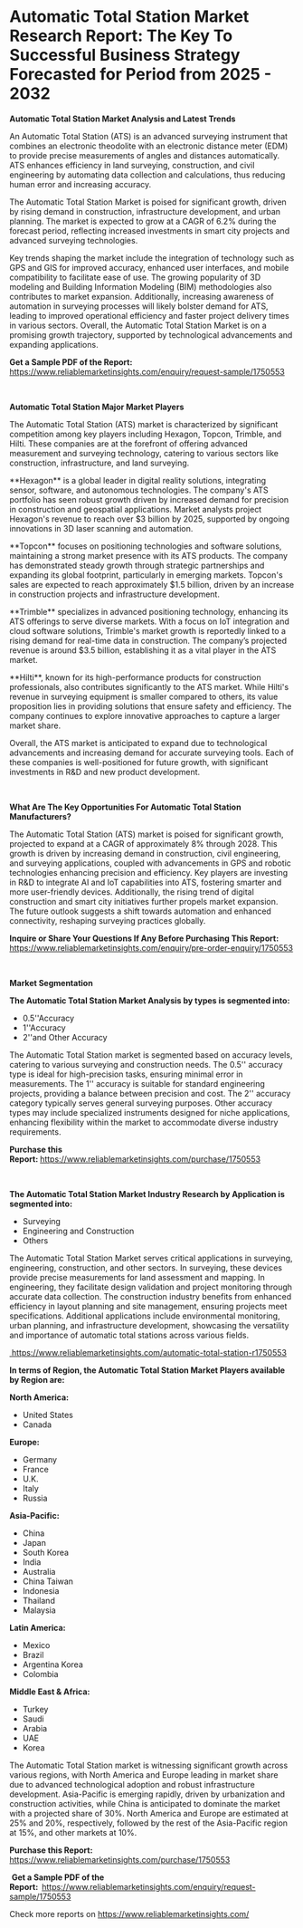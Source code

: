 <p><h1>Automatic Total Station Market Research Report: The Key To Successful Business Strategy Forecasted for Period from 2025 - 2032</h1></p><p><strong>Automatic Total Station Market Analysis and Latest Trends</strong></p>
<p><p>An Automatic Total Station (ATS) is an advanced surveying instrument that combines an electronic theodolite with an electronic distance meter (EDM) to provide precise measurements of angles and distances automatically. ATS enhances efficiency in land surveying, construction, and civil engineering by automating data collection and calculations, thus reducing human error and increasing accuracy.</p><p>The Automatic Total Station Market is poised for significant growth, driven by rising demand in construction, infrastructure development, and urban planning. The market is expected to grow at a CAGR of 6.2% during the forecast period, reflecting increased investments in smart city projects and advanced surveying technologies. </p><p>Key trends shaping the market include the integration of technology such as GPS and GIS for improved accuracy, enhanced user interfaces, and mobile compatibility to facilitate ease of use. The growing popularity of 3D modeling and Building Information Modeling (BIM) methodologies also contributes to market expansion. Additionally, increasing awareness of automation in surveying processes will likely bolster demand for ATS, leading to improved operational efficiency and faster project delivery times in various sectors. Overall, the Automatic Total Station Market is on a promising growth trajectory, supported by technological advancements and expanding applications.</p></p>
<p><strong>Get a Sample PDF of the Report:&nbsp;</strong> <a href="https://www.reliablemarketinsights.com/enquiry/request-sample/1750553?utm_campaign=2281&utm_medium=2&utm_source=Github&utm_content=ia&utm_term=19022025&utm_id=automatic-total-station">https://www.reliablemarketinsights.com/enquiry/request-sample/1750553</a></p>
<p>&nbsp;</p>
<p><strong>Automatic Total Station Major Market Players</strong></p>
<p><p>The Automatic Total Station (ATS) market is characterized by significant competition among key players including Hexagon, Topcon, Trimble, and Hilti. These companies are at the forefront of offering advanced measurement and surveying technology, catering to various sectors like construction, infrastructure, and land surveying.</p><p>**Hexagon** is a global leader in digital reality solutions, integrating sensor, software, and autonomous technologies. The company's ATS portfolio has seen robust growth driven by increased demand for precision in construction and geospatial applications. Market analysts project Hexagon's revenue to reach over $3 billion by 2025, supported by ongoing innovations in 3D laser scanning and automation.</p><p>**Topcon** focuses on positioning technologies and software solutions, maintaining a strong market presence with its ATS products. The company has demonstrated steady growth through strategic partnerships and expanding its global footprint, particularly in emerging markets. Topcon's sales are expected to reach approximately $1.5 billion, driven by an increase in construction projects and infrastructure development.</p><p>**Trimble** specializes in advanced positioning technology, enhancing its ATS offerings to serve diverse markets. With a focus on IoT integration and cloud software solutions, Trimble's market growth is reportedly linked to a rising demand for real-time data in construction. The company’s projected revenue is around $3.5 billion, establishing it as a vital player in the ATS market.</p><p>**Hilti**, known for its high-performance products for construction professionals, also contributes significantly to the ATS market. While Hilti's revenue in surveying equipment is smaller compared to others, its value proposition lies in providing solutions that ensure safety and efficiency. The company continues to explore innovative approaches to capture a larger market share.</p><p>Overall, the ATS market is anticipated to expand due to technological advancements and increasing demand for accurate surveying tools. Each of these companies is well-positioned for future growth, with significant investments in R&D and new product development.</p></p>
<p>&nbsp;</p>
<p><strong>What Are The Key Opportunities For Automatic Total Station Manufacturers?</strong></p>
<p><p>The Automatic Total Station (ATS) market is poised for significant growth, projected to expand at a CAGR of approximately 8% through 2028. This growth is driven by increasing demand in construction, civil engineering, and surveying applications, coupled with advancements in GPS and robotic technologies enhancing precision and efficiency. Key players are investing in R&D to integrate AI and IoT capabilities into ATS, fostering smarter and more user-friendly devices. Additionally, the rising trend of digital construction and smart city initiatives further propels market expansion. The future outlook suggests a shift towards automation and enhanced connectivity, reshaping surveying practices globally.</p></p>
<p><strong>Inquire or Share Your Questions If Any Before Purchasing This Report:</strong> <a href="https://www.reliablemarketinsights.com/enquiry/pre-order-enquiry/1750553?utm_campaign=2281&utm_medium=2&utm_source=Github&utm_content=ia&utm_term=19022025&utm_id=automatic-total-station">https://www.reliablemarketinsights.com/enquiry/pre-order-enquiry/1750553</a></p>
<p>&nbsp;</p>
<p><strong>Market Segmentation</strong></p>
<p><strong>The Automatic Total Station Market Analysis by types is segmented into:</strong></p>
<p><ul><li>0.5''Accuracy</li><li>1''Accuracy</li><li>2''and Other Accuracy</li></ul></p>
<p><p>The Automatic Total Station market is segmented based on accuracy levels, catering to various surveying and construction needs. The 0.5'' accuracy type is ideal for high-precision tasks, ensuring minimal error in measurements. The 1'' accuracy is suitable for standard engineering projects, providing a balance between precision and cost. The 2'' accuracy category typically serves general surveying purposes. Other accuracy types may include specialized instruments designed for niche applications, enhancing flexibility within the market to accommodate diverse industry requirements.</p></p>
<p><strong>Purchase this Report:&nbsp;</strong><a href="https://www.reliablemarketinsights.com/purchase/1750553?utm_campaign=2281&utm_medium=2&utm_source=Github&utm_content=ia&utm_term=19022025&utm_id=automatic-total-station">https://www.reliablemarketinsights.com/purchase/1750553</a></p>
<p>&nbsp;</p>
<p><strong>The Automatic Total Station Market Industry Research by Application is segmented into:</strong></p>
<p><ul><li>Surveying</li><li>Engineering and Construction</li><li>Others</li></ul></p>
<p><p>The Automatic Total Station Market serves critical applications in surveying, engineering, construction, and other sectors. In surveying, these devices provide precise measurements for land assessment and mapping. In engineering, they facilitate design validation and project monitoring through accurate data collection. The construction industry benefits from enhanced efficiency in layout planning and site management, ensuring projects meet specifications. Additional applications include environmental monitoring, urban planning, and infrastructure development, showcasing the versatility and importance of automatic total stations across various fields.</p></p>
<p><a href="https://www.reliablemarketinsights.com/automatic-total-station-r1750553?utm_campaign=2281&utm_medium=2&utm_source=Github&utm_content=ia&utm_term=19022025&utm_id=automatic-total-station">&nbsp;https://www.reliablemarketinsights.com/automatic-total-station-r1750553</a></p>
<p><strong>In terms of Region, the Automatic Total Station Market Players available by Region are:</strong></p>
<p>
    <p> <strong> North America: </strong>
        <ul>
            <li>United States</li>
            <li>Canada</li>
        </ul>
        </p> 
    <p> <strong> Europe: </strong>
        <ul>
            <li>Germany</li>
            <li>France</li>
            <li>U.K.</li>
            <li>Italy</li>
            <li>Russia</li>
        </ul>
        </p> 
    <p> <strong> Asia-Pacific: </strong>
        <ul>
            <li>China</li>
            <li>Japan</li>
            <li>South Korea</li>
            <li>India</li>
            <li>Australia</li>
            <li>China Taiwan</li>
            <li>Indonesia</li>
            <li>Thailand</li>
            <li>Malaysia</li>
        </ul>
        </p> 
    <p> <strong> Latin America: </strong>
        <ul>
            <li>Mexico</li>
            <li>Brazil</li>
            <li>Argentina Korea</li>
            <li>Colombia</li>
        </ul>
        </p> 
    <p> <strong> Middle East & Africa: </strong>
        <ul>
            <li>Turkey</li>
            <li>Saudi</li>
            <li>Arabia</li>
            <li>UAE</li>
            <li>Korea</li>
        </ul>
    </p>
    </p>
<p><p>The Automatic Total Station market is witnessing significant growth across various regions, with North America and Europe leading in market share due to advanced technological adoption and robust infrastructure development. Asia-Pacific is emerging rapidly, driven by urbanization and construction activities, while China is anticipated to dominate the market with a projected share of 30%. North America and Europe are estimated at 25% and 20%, respectively, followed by the rest of the Asia-Pacific region at 15%, and other markets at 10%.</p></p>
<p><strong>Purchase this Report: </strong><a href="https://www.reliablemarketinsights.com/purchase/1750553?utm_campaign=2281&utm_medium=2&utm_source=Github&utm_content=ia&utm_term=19022025&utm_id=automatic-total-station">https://www.reliablemarketinsights.com/purchase/1750553</a></p>
<p>&nbsp;<strong>Get a Sample PDF of the Report:&nbsp;&nbsp;</strong><a href="https://www.reliablemarketinsights.com/enquiry/request-sample/1750553?utm_campaign=2281&utm_medium=2&utm_source=Github&utm_content=ia&utm_term=19022025&utm_id=automatic-total-station">https://www.reliablemarketinsights.com/enquiry/request-sample/1750553</a></p>
<p><strong></strong></p>
<p>Check more reports on <a href="https://www.reliablemarketinsights.com/?utm_campaign=2281&utm_medium=2&utm_source=Github&utm_content=ia&utm_term=19022025&utm_id=automatic-total-station">https://www.reliablemarketinsights.com/</a></p>